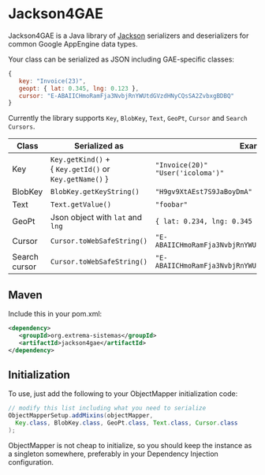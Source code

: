 Jackson4GAE
===

Jackson4GAE is a Java library of [Jackson](http://jackson.codehaus.org/) serializers and deserializers for common Google AppEngine data types.

Your class can be serialized as JSON including GAE-specific classes:

```JavaScript
{
   key: "Invoice(23)",
   geopt: { lat: 0.345, lng: 0.123 },
   cursor: "E-ABAIICHmoRamFja3NvbjRnYWUtdGVzdHNyCQsSA2ZvbxgBDBQ"
}
```

Currently the library supports `Key`, `BlobKey`, `Text`, `GeoPt`, `Cursor` and `Search Cursors`.

| Class | Serialized as  | Example
| ------------- | ------------- | ------------- |
| Key | `Key.getKind()` + <br> { `Key.getId()` or `Key.getName()` } | `"Invoice(20)"` <br> `"User('icoloma')"` |
| BlobKey | `BlobKey.getKeyString()` | `"H9gv9XtAEst7S9JaBoyDmA"` |
| Text | `Text.getValue()` | `"foobar"` |
| GeoPt | Json object with `lat` and `lng` | `{ lat: 0.234, lng: 0.345 }` |
| Cursor | `Cursor.toWebSafeString()` | `"E-ABAIICHmoRamFja3NvbjRnYWUtdGVzdHNyCQsSA2ZvbxgBDBQ"` |
| Search cursor | `Cursor.toWebSafeString()` | `"E-ABAIICHmoRamFja3NvbjRnYWUtdGVzdHNyCQsSA2ZvbxgBDBQ"` |

Maven
---

Include this in your pom.xml:

```XML
<dependency>
   <groupId>org.extrema-sistemas</groupId>
   <artifactId>jackson4gae</artifactId>
</dependency>
```

Initialization
---

To use, just add the following to your ObjectMapper initialization code:

```Java
// modify this list including what you need to serialize
ObjectMapperSetup.addMixins(objectMapper,
  Key.class, BlobKey.class, GeoPt.class, Text.class, Cursor.class
);
```

ObjectMapper is not cheap to initialize, so you should keep the instance as a singleton somewhere, preferably in your Dependency Injection configuration.
